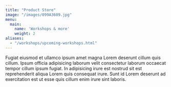 ```yaml
---
title: "Product Store"
image: "/images/099A3609.jpg"
menu:
  main:
    name: 'Workshops & more'
    weight: 2
aliases:
  - "/workshops/upcoming-workshops.html"
---
```

Fugiat eiusmod et ullamco ipsum amet magna Lorem deserunt cillum quis cillum. Ipsum officia adipisicing laborum velit consectetur laborum occaecat tempor cillum ipsum fugiat. In adipisicing irure est nostrud sit est reprehenderit aliqua Lorem quis consequat irure. Sunt id Lorem deserunt ad exercitation est ut esse quis cillum enim irure sint laboris.